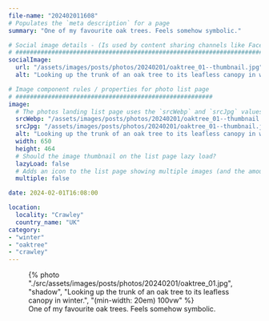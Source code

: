 ```yaml
---
file-name: "202402011608"
# Populates the `meta description` for a page
summary: "One of my favourite oak trees. Feels somehow symbolic."

# Social image details - (Is used by content sharing channels like Facebook, Twitter, WhatsApp, LinkedIn, RSS readers etc.)
# ##########################################################################################################################
socialImage:
  url: "/assets/images/posts/photos/20240201/oaktree_01--thumbnail.jpg"
  alt: "Looking up the trunk of an oak tree to its leafless canopy in winter"

# Image component rules / properties for photo list page
# #######################################################
image:
  # The photos landing list page uses the `srcWebp` and `srcJpg` values
  srcWebp: "/assets/images/posts/photos/20240201/oaktree_01--thumbnail.webp"
  srcJpg: "/assets/images/posts/photos/20240201/oaktree_01--thumbnail.jpg"
  alt: "Looking up the trunk of an oak tree to its leafless canopy in winter"
  width: 650
  height: 464
  # Should the image thumbnail on the list page lazy load?
  lazyLoad: false
  # Adds an icon to the list page showing multiple images (and the amount) available to view on the post page
  multiple: false

date: 2024-02-01T16:08:00

location:
  locality: "Crawley"
  country_name: "UK"
category:
- "winter"
- "oaktree"
- "crawley"
---
```


<figure class="flow">
{% photo "./src/assets/images/posts/photos/20240201/oaktree_01.jpg", "shadow", "Looking up the trunk of an oak tree to its leafless canopy in winter.", "(min-width: 20em) 100vw" %}
<figcaption>One of my favourite oak trees. Feels somehow symbolic.</figcaption>
</figure>
